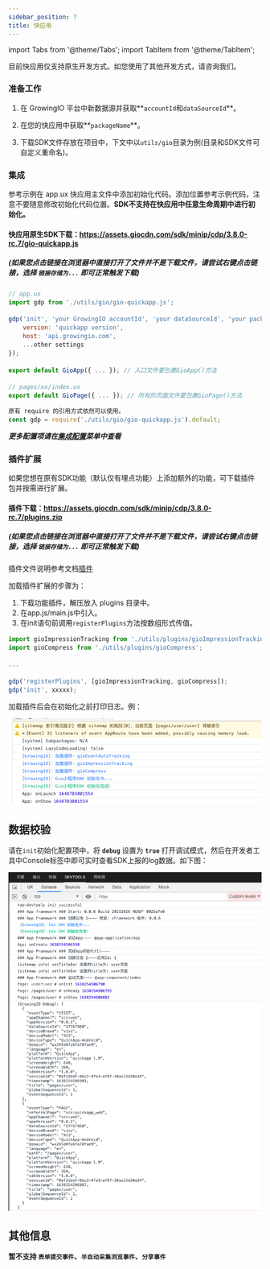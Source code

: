 ```yaml
---
sidebar_position: 7
title: 快应用
---
```


import Tabs from '@theme/Tabs';
import TabItem from '@theme/TabItem';

目前快应用仅支持原生开发方式。如您使用了其他开发方式，请咨询我们。

### 准备工作

1. 在 GrowingIO 平台中新数据源并获取**`accountId`和`dataSourceId`**。

2. 在您的快应用中获取**`packageName`**。

3. 下载SDK文件存放在项目中，下文中以`utils/gio`目录为例(目录和SDK文件可自定义重命名)。

### 集成

参考示例在 app.ux 快应用主文件中添加初始化代码。添加位置参考示例代码，注意不要随意修改初始化代码位置。**SDK不支持在快应用中任意生命周期中进行初始化。**

#### 快应用原生SDK下载：<https://assets.giocdn.com/sdk/minip/cdp/3.8.0-rc.7/gio-quickapp.js>

##### (如果您点击链接在浏览器中直接打开了文件并不是下载文件，请尝试右键点击链接，选择 `链接存储为...` 即可正常触发下载)

```js
// app.ux
import gdp from './utils/gio/gio-quickapp.js';

gdp('init', 'your GrowingIO accountId', 'your dataSourceId', 'your packageName', {
    version: 'quickapp version',
    host: 'api.growingio.com',
    ...other settings
});

export default GioApp({ ... }); // 入口文件要包裹GioApp()方法

// pages/xx/index.ux
export default GioPage({ ... }); // 所有的页面文件要包裹GioPage()方法
```

```js
原有 require 的引用方式依然可以使用。
const gdp = require('./utils/gio/gio-quickapp.js').default;
```

***更多配置项请在[集成配置](/docs/miniprogram/3.8/initSettings)菜单中查看***

### 插件扩展

如果您想在原有SDK功能（默认仅有埋点功能）上添加额外的功能，可下载插件包并按需进行扩展。

#### 插件下载：<https://assets.giocdn.com/sdk/minip/cdp/3.8.0-rc.7/plugins.zip>

##### (如果您点击链接在浏览器中直接打开了文件并不是下载文件，请尝试右键点击链接，选择 `链接存储为...` 即可正常触发下载)

插件文件说明参考文档[插件](/docs/miniprogram/3.8/plugins)

加载插件扩展的步骤为：

1. 下载功能插件，解压放入 plugins 目录中。
2. 在app.js/main.js中引入。
3. 在init语句前调用`registerPlugins`方法按数组形式传值。

```js
import gioImpressionTracking from './utils/plugins/gioImpressionTracking';
import gioCompress from './utils/plugins/gioCompress';

...

gdp('registerPlugins', [gioImpressionTracking, gioCompress]);
gdp('init', xxxxx);
```

加载插件后会在初始化之前打印日志。例：

![debugLog](/img/miniprogram/plugin_debug.png)

## 数据校验

请在`init`初始化配置项中，将 **`debug`** 设置为 **`true`** 打开调试模式，然后在开发者工具中Console标签中即可实时查看SDK上报的log数据。如下图：

![debugLog](/img/miniprogram/quickapp_debug.png)

## 其他信息

**暂不支持 `表单提交事件`、`半自动采集浏览事件`、`分享事件`**
